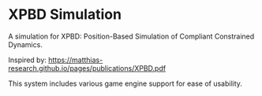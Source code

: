 # XPBD Simulation

A simulation for XPBD: Position-Based Simulation of Compliant Constrained Dynamics.

Inspired by: https://matthias-research.github.io/pages/publications/XPBD.pdf

This system includes various game engine support for ease of usability.
